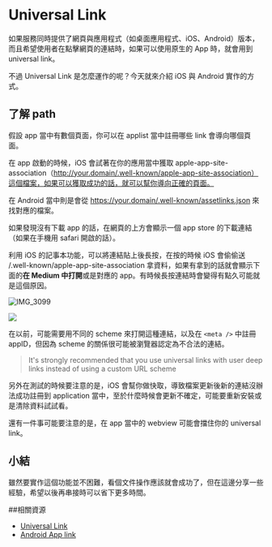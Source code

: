 # Universal Link

如果服務同時提供了網頁與應用程式（如桌面應用程式、iOS、Android）版本，而且希望使用者在點擊網頁的連結時，如果可以使用原生的 App 時，就會用到  universal link。

不過 Universal Link 是怎麼運作的呢？今天就來介紹 iOS 與 Android 實作的方式。

## 了解 path

假設 app 當中有數個頁面，你可以在 applist 當中註冊哪些 link 會導向哪個頁面。

在 app 啟動的時候，iOS 會試著在你的應用當中獲取 apple-app-site-association（http://your.domain/.well-known/apple-app-site-association）這個檔案，如果可以獲取成功的話，就可以幫你導向正確的頁面。

在 Android 當中則是會從 https://your.domain/.well-known/assetlinks.json 來找對應的檔案。

如果發現沒有下載 app 的話，在網頁的上方會顯示一個 app store 的下載連結（如果在手機用 safari 開啟的話）。

利用 iOS 的記事本功能，可以將連結貼上後長按，在按的時候 iOS 會偷偷送 /.well-known/apple-app-site-association 拿資料，如果有拿到的話就會顯示下面的**在 Medium 中打開**或是對應的 app。有時候長按連結時會變得有點久可能就是這個原因。

![IMG_3099](/Users/kalan/Downloads/IMG_3099.PNG)



![](/Users/kalan/Downloads/IMG_3100.PNG)

在以前，可能需要用不同的 scheme 來打開這種連結，以及在 `<meta />` 中註冊 appID，但因為 scheme 的關係很可能被瀏覽器認定為不合法的連結。

> It's strongly recommended that you use universal links with user deep links instead of using a custom URL scheme

另外在測試的時候要注意的是，iOS 會幫你做快取，導致檔案更新後新的連結沒辦法成功註冊到 application 當中，至於什麼時候會更新不確定，可能要重新安裝或是清除資料試試看。

還有一件事可能要注意的是，在 app 當中的 webview 可能會擋住你的 universal link。

## 小結

雖然要實作這個功能並不困難，看個文件操作應該就會成功了，但在這邊分享一些經驗，希望以後再串接時可以省下更多時間。

##相關資源

* [Universal Link](https://developer.apple.com/library/archive/documentation/General/Conceptual/AppSearch/UniversalLinks.html)
* [Android App link](https://developer.android.com/training/app-links)